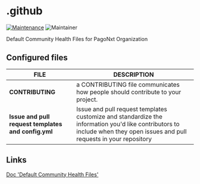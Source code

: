 # .github
[![Maintenance](https://img.shields.io/badge/Maintained%3F-yes-green.svg)](https://GitHub.com/Naereen/StrapDown.js/graphs/commit-activity)
![Maintainer](https://img.shields.io/badge/maintainer-CCoE_ALM-green)

Default Community Health Files for PagoNxt Organization

## Configured files
| FILE | DESCRIPTION |
|---|---|
| **CONTRIBUTING** | a CONTRIBUTING file communicates how people should contribute to your project.|
| **Issue and pull request templates and config.yml** | Issue and pull request templates customize and standardize the information you'd like contributors to include when they open issues and pull requests in your repository |

## Links

[Doc 'Default Community Health Files'](https://docs.github.com/en/github/building-a-strong-community/creating-a-default-community-health-file)
